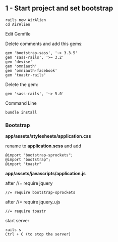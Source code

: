 ## 1 - Start project and set bootstrap

    rails new AirAlien
    cd AirAlien

Edit Gemfile

Delete comments and add this gems:

    gem 'bootstrap-sass', '~> 3.3.5'
    gem 'sass-rails', '>= 3.2'
    gem 'devise'
    gem 'omniauth'
    gem 'omniauth-facebook'
    gem 'toastr-rails'

Delete the gem:

    gem 'sass-rails', '~> 5.0'

Command Line

    bundle install


### Bootstrap

**app/assets/stylesheets/application.css**

rename to **application.scss** and add

    @import "bootstrap-sprockets";
    @import "bootstrap";
    @import "toastr"

**app/assets/javascripts/application.js**

after //= require jquery

    //= require bootstrap-sprockets

after //= require jquery_ujs

    //= require toastr

start server

    rails s
    Ctrl + C (to stop the server)